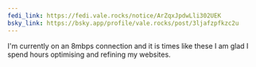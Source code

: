 ```yaml
---
fedi_link: https://fedi.vale.rocks/notice/ArZqxJpdwLli302UEK
bsky_link: https://bsky.app/profile/vale.rocks/post/3ljafzpfkzc2u
---
```


I'm currently on an 8mbps connection and it is times like these I am glad I spend hours optimising and refining my websites.
